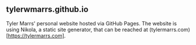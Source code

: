 tylerwmarrs.github.io
---------------------
Tyler Marrs' personal website hosted via GitHub Pages. The website is using Nikola, a static site generator, that can be reached at (tylermarrs.com)[https://tylermarrs.com].
